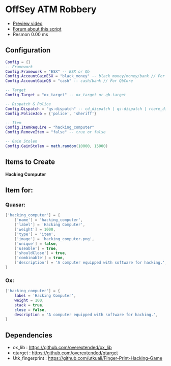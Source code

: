 # OffSey ATM Robbery

- [Preview video](LIEN_VERS_LA_VIDEO)
- [Forum about this script](LIEN_VERS_LE_FORUM)
- Resmon 0.00 ms

## Configuration

```lua
Config = {}
-- Framework
Config.Framework = "ESX" -- ESX or Qb
Config.AccountGainESX = "black_money" -- black_money/money/bank // For ESX
Config.AccountGainQB = "cash" -- cash/bank // For QbCore

-- Target
Config.Target = "ox_target" -- ox_target or qb-target

-- Dispatch & Police
Config.Dispatch = "qs-dispatch" -- cd_dispatch | qs-dispatch | rcore_dispatch | default
Config.PoliceJob = {'police', 'sheriff'}

-- Item
Config.ItemRequire = "hacking_computer"
Config.RemoveItem = "false" -- true or false

-- Gain Stolen
Config.GainStolen = math.random(10000, 15000)
```

## Items to Create

**Hacking Computer**

## Item for:
### Quasar:
```lua
['hacking_computer'] = {
    ['name'] = 'hacking_computer',
    ['label'] = 'Hacking Computer',
    ['weight'] = 1000,
    ['type'] = 'item',
    ['image'] = 'hacking_computer.png',
    ['unique'] = false,
    ['useable'] = true,
    ['shouldClose'] = true,
    ['combinable'] = true,
    ['description'] = 'A computer equipped with software for hacking.',
}
```
### Ox:
```lua
['hacking_computer'] = {
    label = 'Hacking Computer',
    weight = 100,
    stack = true,
    close = false,
    description = 'A computer equipped with software for hacking.',
}
```

## Dependencies

- ox_lib : https://github.com/overextended/ox_lib
- qtarget : https://github.com/overextended/qtarget
- Utk_fingerprint : https://github.com/utkuali/Finger-Print-Hacking-Game
